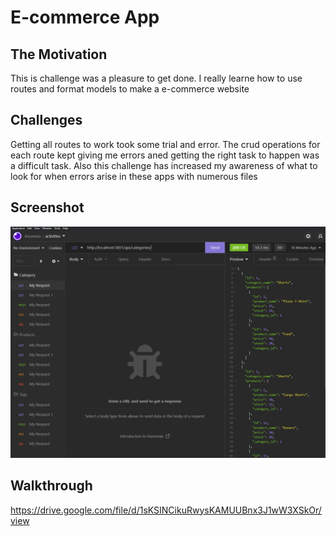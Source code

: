 # E-commerce App

## The Motivation

This is challenge was a pleasure to get done. I really learne how to use routes and format models to make a e-commerce website

## Challenges

Getting all routes to work took some trial and error. The crud operations for each route kept giving me errors aned getting the right task to happen was a difficult task. Also this challenge has increased my awareness of what to look for when errors arise in these apps with numerous files

## Screenshot
![ScreenShot](assets/images/Cap.PNG)


## Walkthrough
https://drive.google.com/file/d/1sKSINCikuRwysKAMUUBnx3J1wW3XSkOr/view
